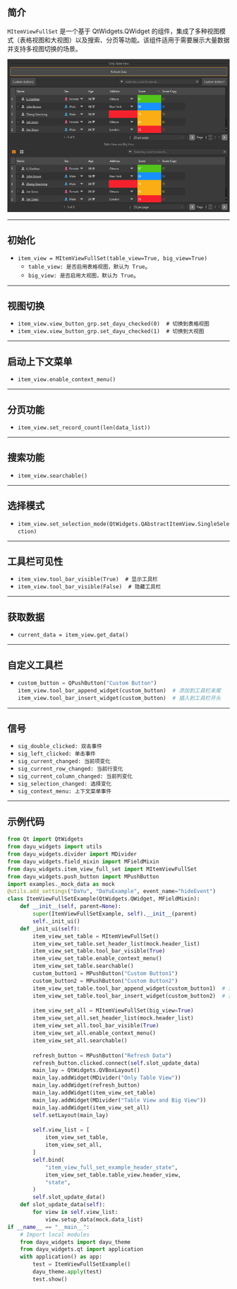 ## 简介
`MItemViewFullSet` 是一个基于 QtWidgets.QWidget 的组件，集成了多种视图模式（表格视图和大视图）以及搜索、分页等功能。该组件适用于需要展示大量数据并支持多视图切换的场景。

![img_123.png](img_123.png)
******
## 初始化
  - `item_view = MItemViewFullSet(table_view=True, big_view=True)`
    - `table_view: 是否启用表格视图，默认为 True`。
    - `big_view: 是否启用大视图，默认为 True`。
********
## 视图切换
  - `item_view.view_button_grp.set_dayu_checked(0)  # 切换到表格视图`
  - `item_view.view_button_grp.set_dayu_checked(1)  # 切换到大视图`
******
## 启动上下文菜单
  - `item_view.enable_context_menu()`
******
## 分页功能
  - `item_view.set_record_count(len(data_list))`
******
## 搜索功能
  - `item_view.searchable()`
******
## 选择模式
  - `item_view.set_selection_mode(QtWidgets.QAbstractItemView.SingleSelection)`
******
## 工具栏可见性
  - `item_view.tool_bar_visible(True)  # 显示工具栏`
  - `item_view.tool_bar_visible(False)  # 隐藏工具栏`
******
## 获取数据
  - `current_data = item_view.get_data()`
******
## 自定义工具栏
  - ```python
    custom_button = QPushButton("Custom Button")
    item_view.tool_bar_append_widget(custom_button)  # 添加到工具栏末尾
    item_view.tool_bar_insert_widget(custom_button)  # 插入到工具栏开头
    ```
******
## 信号
  - `sig_double_clicked: 双击事件`
  - `sig_left_clicked: 单击事件`
  - `sig_current_changed: 当前项变化`
  - `sig_current_row_changed: 当前行变化`
  - `sig_current_column_changed: 当前列变化`
  - `sig_selection_changed: 选择变化`
  - `sig_context_menu: 上下文菜单事件`
******
## 示例代码

```python
from Qt import QtWidgets
from dayu_widgets import utils
from dayu_widgets.divider import MDivider
from dayu_widgets.field_mixin import MFieldMixin
from dayu_widgets.item_view_full_set import MItemViewFullSet
from dayu_widgets.push_button import MPushButton
import examples._mock_data as mock
@utils.add_settings("DaYu", "DaYuExample", event_name="hideEvent")
class ItemViewFullSetExample(QtWidgets.QWidget, MFieldMixin):
    def __init__(self, parent=None):
        super(ItemViewFullSetExample, self).__init__(parent)
        self._init_ui()
    def _init_ui(self):
        item_view_set_table = MItemViewFullSet()
        item_view_set_table.set_header_list(mock.header_list)
        item_view_set_table.tool_bar_visible(True)
        item_view_set_table.enable_context_menu()
        item_view_set_table.searchable()
        custom_button1 = MPushButton("Custom Button1")
        custom_button2 = MPushButton("Custom Button2")
        item_view_set_table.tool_bar_append_widget(custom_button1)  # 添加到工具栏末尾
        item_view_set_table.tool_bar_insert_widget(custom_button2)  # 插入到工具栏开头

        item_view_set_all = MItemViewFullSet(big_view=True)
        item_view_set_all.set_header_list(mock.header_list)
        item_view_set_all.tool_bar_visible(True)
        item_view_set_all.enable_context_menu()
        item_view_set_all.searchable()

        refresh_button = MPushButton("Refresh Data")
        refresh_button.clicked.connect(self.slot_update_data)
        main_lay = QtWidgets.QVBoxLayout()
        main_lay.addWidget(MDivider("Only Table View"))
        main_lay.addWidget(refresh_button)
        main_lay.addWidget(item_view_set_table)
        main_lay.addWidget(MDivider("Table View and Big View"))
        main_lay.addWidget(item_view_set_all)
        self.setLayout(main_lay)

        self.view_list = [
            item_view_set_table,
            item_view_set_all,
        ]
        self.bind(
            "item_view_full_set_example_header_state",
            item_view_set_table.table_view.header_view,
            "state",
        )
        self.slot_update_data()
    def slot_update_data(self):
        for view in self.view_list:
            view.setup_data(mock.data_list)
if __name__ == "__main__":
    # Import local modules
    from dayu_widgets import dayu_theme
    from dayu_widgets.qt import application
    with application() as app:
        test = ItemViewFullSetExample()
        dayu_theme.apply(test)
        test.show()